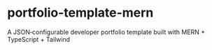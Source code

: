 # portfolio-template-mern
A JSON‑configurable developer portfolio template built with MERN + TypeScript + Tailwind
